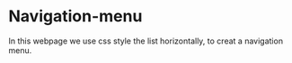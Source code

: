 # Navigation-menu
In this webpage we use css style the list horizontally,
     to creat a navigation menu.

